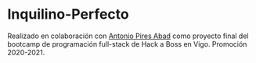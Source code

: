 # Inquilino-Perfecto

Realizado en colaboración con [Antonio Pires Abad](https://github.com/kanarikus) como proyecto final del bootcamp de programación full-stack de Hack a Boss en Vigo.
Promoción 2020-2021.
